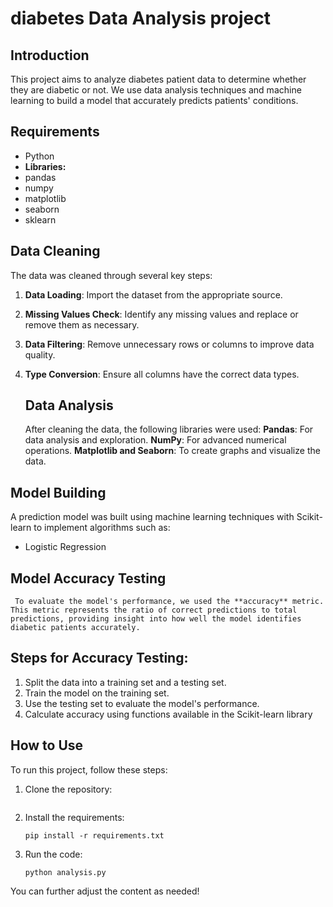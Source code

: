 # diabetes Data Analysis project 
## Introduction 
This project aims to analyze diabetes patient data to determine whether they are diabetic or not. We use data analysis techniques and machine learning to build a model that accurately predicts patients' conditions.

## Requirements
* Python
* **Libraries:**
* pandas
* numpy
* matplotlib
* seaborn
* sklearn

## Data Cleaning 
The data was cleaned through several key steps:
1. **Data Loading**: Import the dataset from the appropriate source.
2.  **Missing Values Check**: Identify any missing values and replace or remove them as necessary.
3.   **Data Filtering**: Remove unnecessary rows or columns to improve data quality.
4.  **Type Conversion**: Ensure all columns have the correct data types.

    ## Data Analysis
     After cleaning the data, the following libraries were used:
    **Pandas**: For data analysis and exploration.
     **NumPy**: For advanced numerical operations.
     **Matplotlib and Seaborn**: To create graphs and visualize the data.
  
 ## Model Building
   A prediction model was built using machine learning techniques with Scikit-learn to implement algorithms such as:
   * Logistic Regression

 ## Model Accuracy Testing
     To evaluate the model's performance, we used the **accuracy** metric. This metric represents the ratio of correct predictions to total predictions, providing insight into how well the model identifies diabetic patients accurately.

  ## Steps for Accuracy Testing:
 1. Split the data into a training set and a testing set.
 2. Train the model on the training set.
 3.  Use the testing set to evaluate the model's performance.
 4. Calculate accuracy using functions available in the Scikit-learn library

## How to Use
To run this project, follow these steps:
1. Clone the repository:
    ```bash git clone https://github.com/username/repository-name.git cd repository-name
    
2. Install the requirements:
   
    ```pip install -r requirements.txt ```

4. Run the code:
   
      ```python analysis.py```

You can further adjust the content as needed!
